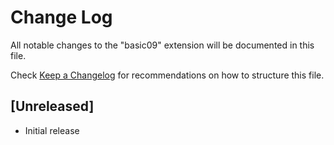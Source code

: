 # Change Log

All notable changes to the "basic09" extension will be documented in this file.

Check [Keep a Changelog](http://keepachangelog.com/) for recommendations on how to structure this file.

## [Unreleased]

- Initial release